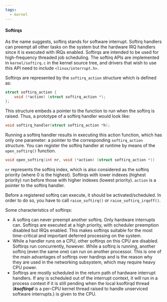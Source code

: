 ```yaml
---
tags:
  - kernel
---
```

#### Softirqs
As the name suggests, softirq stands for software interrupt. Softirq handlers can preempt all other tasks on the system but the hardware IRQ handlers since it is executed with IRQs enabled. Softirqs are intended to be used for high-frequency threaded job scheduling. The softirq APIs are implemented in `kernel/softirq.c` in the kernel source tree, and drivers that wish to use this API need to include `<linux/interrupt.h>`.

Softirqs are represented by the `softirq_action` structure which is defined as:
```c
struct softirq_action {
	void (*action) (struct softirq_action *);
};
```
This structure embeds a pointer to the function to run when the softirq is raised. Thus, a prototype of a softirq handler would look like:
```c
void softirq_handler(struct softirq_action *h);
```
Running a softirq handler results in executing this action function, which has only one parameter: a pointer to the corresponding `softirq_action` structure. You can register the softirq handler at runtime by means of the `open_softirq()` function.
```c
void open_softirq(int nr, void (*action) (struct softirq_action *))
```
`nr` represents the softirq index, which is also considered as the softirq priority (where 0 is the highest). Softirqs with lower indexes (highest priority) run before those with higher indexes (lowest priority). `action` is a pointer to the softirq handler.

Before a registered softirq can execute, it should be activated/scheduled. In order to do so, you have to call `raise_softirq()` or `raise_softirq_irqoff()`.

Some characteristics of softirqs:
- A softirq can never preempt another softirq. Only hardware interrupts can. Softirqs are executed at a high priority, with scheduler preemption disabled but IRQs enabled. This makes softirqs suitable for the most time-critical and important deferred processing on the system.
- While a handler runs on a CPU, other softirqs on this CPU are disabled. Softirqs run concurrently, however. While a softirq is running, another softirq (even the same one) can run on another processor. This is one of the main advantages of softirqs over hardirqs and is the reason why they are used in the networking subsystem, which may require heavy CPU power.
- Softirqs are mostly scheduled in the return path of hardware interrupt handlers. If any is scheduled out of the interrupt context, it will run in a process context if it is still pending when the local ksoftirqd thread (***ksoftirqd*** is a per-CPU kernel thread raised to handle unserviced software interrupts.) is given to the CPU.